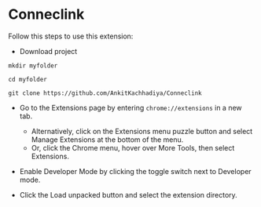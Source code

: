 # Conneclink

Follow this steps to use this extension:

-   Download project

```
mkdir myfolder

cd myfolder

git clone https://github.com/AnkitKachhadiya/Conneclink
```

-   Go to the Extensions page by entering `chrome://extensions` in a new tab.

    -   Alternatively, click on the Extensions menu puzzle button and select Manage Extensions at the bottom of the menu.
    -   Or, click the Chrome menu, hover over More Tools, then select Extensions.

-   Enable Developer Mode by clicking the toggle switch next to Developer mode.

-   Click the Load unpacked button and select the extension directory.
